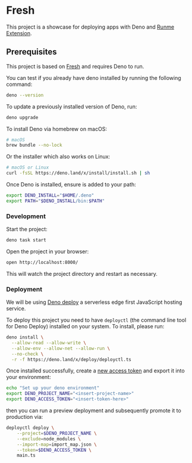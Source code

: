 # Fresh

This project is a showcase for deploying apps with Deno and [Runme Extension](https://marketplace.visualstudio.com/items?itemName=stateful.runme).

## Prerequisites

This project is based on [Fresh](https://fresh.deno.dev/) and requires Deno to
run.

You can test if you already have deno installed by running the following command:

```sh { closeTerminalOnSuccess=false interactive=false }
deno --version
```

To update a previously installed version of Deno, run:

```sh
deno upgrade
```

To install Deno via homebrew on macOS:

```sh
# macOS
brew bundle --no-lock
```

Or the installer which also works on Linux:

```sh
# macOS or Linux
curl -fsSL https://deno.land/x/install/install.sh | sh
```

Once Deno is installed, ensure is added to your path:

```sh
export DENO_INSTALL="$HOME/.deno"
export PATH="$DENO_INSTALL/bin:$PATH"
```

### Development

Start the project:

```sh { background=true }
deno task start
```

Open the project in your browser:

```sh { interactive=false }
open http://localhost:8000/
```

This will watch the project directory and restart as necessary.

### Deployment

We will be using [Deno deploy](https://deno.com/deploy) a serverless edge first JavaScript hosting service.

To deploy this project you need to have `deployctl` (the command line tool for Deno Deploy) installed on your system. To
install, please run:

```sh { closeTerminalOnSuccess=false interactive=false }
deno install \
  --allow-read --allow-write \
  --allow-env --allow-net --allow-run \
  --no-check \
  -r -f https://deno.land/x/deploy/deployctl.ts
```

Once installed successfully, create a
[new access token](https://dash.deno.com/account#access-tokens) and export it
into your environment:

```sh
echo "Set up your deno environment"
export DENO_PROJECT_NAME="<insert-project-name>"
export DENO_ACCESS_TOKEN="<insert-token-here>"
```

then you can run a preview deployment and subsequently promote it to production via:

```sh { background=true }
deployctl deploy \
    --project=$DENO_PROJECT_NAME \
    --exclude=node_modules \
    --import-map=import_map.json \
    --token=$DENO_ACCESS_TOKEN \
    main.ts
```
